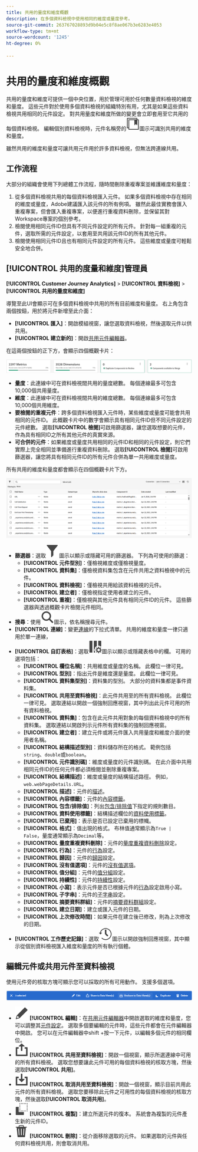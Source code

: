 ```yaml
---
title: 共用的量度和維度概觀
description: 在多個資料檢視中使用相同的維度或量度參考。
source-git-commit: 263767028893d9b04e5c8f8ae067b3e6283e4053
workflow-type: tm+mt
source-wordcount: '1245'
ht-degree: 0%

---
```


# 共用的量度和維度概觀

共用的量度和維度可提供一個中央位置，用於管理可用於任何數量資料檢視的維度和量度。 這些元件對於使用多個資料檢視的組織特別有用，尤其是如果這些資料檢視共用相同的元件設定。 對共用量度和維度所做的變更會立即套用至它共用的每個資料檢視。 編輯個別資料檢視時，元件名稱旁的![共用元件圖示](/help/assets/icons/CCLibrary.svg)圖示可識別共用的維度和量度。

雖然共用的維度和量度可讓共用元件用於許多資料檢視，但無法跨連線共用。

## 工作流程

大部分的組織會使用下列總體工作流程，隨時間刪除重複專案並維護維度和量度：

1. 從多個資料檢視共用的每個資料檢視匯入元件。 如果多個資料檢視中存在相同的維度或量度，Adobe建議匯入該元件的所有例項。 雖然此最佳實務會匯入重複專案，但會匯入重複專案，以便進行重複資料刪除，並保留其對Workspace專案的個別參考。
1. 檢閱使用相同元件ID但具有不同元件設定的所有元件。 針對每一組重複的元件，選取所需的元件設定，以套用至共用該元件ID的所有其他元件。
1. 檢閱使用相同元件ID且也有相同元件設定的所有元件。 這些維度或量度可輕鬆安全地合併。

## [!UICONTROL 共用的度量和維度]管理員

**[!UICONTROL Customer Journey Analytics]** > **[!UICONTROL 資料檢視]** > **[!UICONTROL 共用的量度和維度]**

導覽至此UI會顯示可在多個資料檢視中共用的所有目前維度和量度。 右上角包含兩個按鈕，用於將元件新增至此介面：

* **[!UICONTROL 匯入]**：開啟模組視窗，讓您選取資料檢視，然後選取元件以供共用。
* **[!UICONTROL 建立新的]**：開啟[共用元件編輯器](shared-component-editor.md)。

在這兩個按鈕的正下方，會顯示四個概觀卡片：

![總覽卡片預覽](assets/overview-cards.png)

* **量度**：此連線中可在資料檢視間共用的量度總數。 每個連線最多可包含10,000個共用量度。
* **維度**：此連線中可在資料檢視間共用的維度總數。 每個連線最多可包含10,000個共用維度。
* **要檢閱的重複元件**：跨多個資料檢視匯入元件時，某些維度或量度可能會共用相同的元件ID。 此概觀卡片中的數字會顯示具有相同元件ID但不同元件設定的元件總數。 選取&#x200B;**[!UICONTROL 檢閱]**&#x200B;可啟用篩選器，讓您選取想要的元件，作為具有相同ID之所有其他元件的真實來源。
* **可合併的元件**：如果維度或量度共用相同的元件ID和相同的元件設定，則它們實際上完全相同並準備進行重複資料刪除。 選取&#x200B;**[!UICONTROL 檢閱]**&#x200B;可啟用篩選器，讓您將具有相同元件ID的所有元件合併為單一共用維度或量度。

所有共用的維度和量度都會顯示在四個概觀卡片下方。

![可用的維度和量度預覽](assets/shared-metrics-dimensions.png)

* **篩選器**：選取![篩選器圖示](../../assets/icons/Filter.svg)圖示以顯示或隱藏可用的篩選器。 下列為可使用的篩選：
   * **[!UICONTROL 元件型別]**：僅檢視維度或僅檢視量度。
   * **[!UICONTROL 資料集]**：僅檢視資料集包含在元件共用之資料檢視中的元件。
   * **[!UICONTROL 資料檢視]**：僅檢視共用給該資料檢視的元件。
   * **[!UICONTROL 建立者]**：僅檢視指定使用者建立的元件。
   * **[!UICONTROL 重複]**：僅檢視與其他元件具有相同元件ID的元件。 這些篩選器與透過概觀卡片檢閱元件相同。
* **搜尋**：使用![搜尋圖示](../../assets/icons/Search.svg)圖示，依名稱搜尋元件。
* **[!UICONTROL 連線]**：變更[連線](/help/connections/overview.md)的下拉式清單。 共用的維度和量度一律只適用於單一連線，
* **[!UICONTROL 自訂表格]**：選取![自訂表格圖示](/help/assets/icons/ColumnSetting.svg)圖示以顯示或隱藏表格中的欄。 可用的選項包括：
   * **[!UICONTROL 欄位名稱]**：共用維度或量度的名稱。 此欄位一律可見。
   * **[!UICONTROL 型別]**：指出元件是維度還是量度。 此欄位一律可見。
   * **[!UICONTROL 資料集型別]**：資料集的型別。 大部分的資料集都是事件資料集。
   * **[!UICONTROL 共用至資料檢視]**：此元件共用至的所有資料檢視。 此欄位一律可見。 選取連結以開啟一個強制回應視窗，其中列出此元件可用的所有資料檢視。
   * **[!UICONTROL 資料集]**：包含在此元件共用對象的每個資料檢視中的所有資料集。 選取連結以開啟列示元件所有資料集的強制回應視窗。
   * **[!UICONTROL 建立者]**：建立元件或將元件匯入共用量度和維度介面的使用者名稱。
   * **[!UICONTROL 結構描述型別]**：資料儲存所在的格式。 範例包括`string`、`double`或`boolean`。
   * **[!UICONTROL 元件識別碼]**：維度或量度的元件識別碼。 在此介面中共用相同元件ID的任何元件都必須檢閱並刪除重複專案。
   * **[!UICONTROL 結構描述]**：維度或量度的結構描述路徑。 例如，`web.webPageDetails.URL`。
   * **[!UICONTROL 描述]**：元件的[描述](/help/data-views/component-settings/overview.md)。
   * **[!UICONTROL 內容標籤]**：元件的[內容標籤](/help/data-views/component-settings/overview.md)。
   * **[!UICONTROL 包含/排除值]**：列出[包含/排除值](/help/data-views/component-settings/include-exclude-values.md)下指定的規則數目。
   * **[!UICONTROL 資料使用標籤]**：結構描述欄位的[資料使用標籤](https://experienceleague.adobe.com/en/docs/experience-platform/data-governance/labels/overview)。
   * **[!UICONTROL 已棄用]**：表示是否已設定已棄用的標幟。
   * **[!UICONTROL 格式]**：值出現的格式。 布林值通常顯示為`True | False`，量度通常顯示為`Decimal`等。
   * **[!UICONTROL 量度重複資料刪除]**：元件的[量度重複資料刪除](/help/data-views/component-settings/metric-deduplication.md)設定。
   * **[!UICONTROL 行為]**：元件的[行為](/help/data-views/component-settings/behavior.md)設定。
   * **[!UICONTROL 歸因]**：元件的[歸因](/help/data-views/component-settings/attribution.md)設定。
   * **[!UICONTROL 沒有值選項]**：元件的[沒有值選項](/help/data-views/component-settings/no-value-options.md)。
   * **[!UICONTROL 值分組]**：元件的[值分組](/help/data-views/component-settings/value-bucketing.md)設定。
   * **[!UICONTROL 持續性]**：元件的[持續性](/help/data-views/component-settings/persistence.md)設定。
   * **[!UICONTROL 小寫]**：表示元件是否已根據元件的[行為](/help/data-views/component-settings/behavior.md)設定啟用小寫。
   * **[!UICONTROL 子字串]**：元件的[子字串](/help/data-views/component-settings/substring.md)設定。
   * **[!UICONTROL 摘要資料群組]**：元件的[摘要資料群組](/help/data-views/component-settings/summary-data-group.md)設定。
   * **[!UICONTROL 建立日期]**：建立或匯入元件的日期。
   * **[!UICONTROL 上次修改時間]**：如果元件在建立後已修改，則為上次修改的日期。
* **[!UICONTROL 工作歷史記錄]**：選取![歷史記錄圖示](/help/assets/icons/History.svg)圖示以開啟強制回應視窗，其中顯示從個別資料檢視匯入維度和量度的所有執行個體。

## 編輯元件或共用元件至資料檢視

使用元件旁的核取方塊可顯示您可以採取的所有可用動作。 支援多個選項。

![可用動作的預覽](assets/smd-actions.png)

* ![鉛筆圖示](/help/assets/icons/Edit.svg) **[!UICONTROL 編輯]**：在[共用元件編輯器](shared-component-editor.md)中開啟選取的維度和量度，您可以調整其[元件設定](/help/data-views/component-settings/overview.md)。 選取多個要編輯的元件時，這些元件都會在元件編輯器中開啟。 您可以在元件編輯器中shift +按一下元件，以編輯多個元件的相同欄位。
* ![共用圖示](/help/assets/icons/Share.svg) **[!UICONTROL 共用至資料檢視]**：開啟一個視窗，顯示所選連線中可用的所有資料檢視。 選取您想要讓此元件可用的每個資料檢視的核取方塊，然後選取&#x200B;**[!UICONTROL 共用]**。
* ![取消共用圖示](/help/assets/icons/SaveTo.svg) **[!UICONTROL 取消共用至資料檢視]**：開啟一個視窗，顯示目前共用此元件的所有資料檢視。 選取您要移除此元件之可用性的每個資料檢視的核取方塊，然後選取&#x200B;**[!UICONTROL 取消共用]**。
* ![復製圖示](/help/assets/icons/Copy.svg) **[!UICONTROL 複製]**：建立所選元件的復本。 系統會為複製的元件產生新的元件ID。
* ![刪除圖示](/help/assets/icons/Delete.svg) **[!UICONTROL 刪除]**：從介面移除選取的元件。 如果選取的元件與任何資料檢視共用，則會取消共用。
